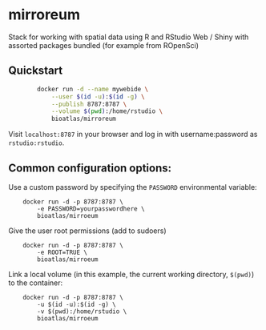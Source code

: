 # mirroreum

Stack for working with spatial data using R and RStudio Web / Shiny with assorted packages bundled (for example from ROpenSci)

## Quickstart

```bash
		docker run -d --name mywebide \
			--user $(id -u):$(id -g) \
			--publish 8787:8787 \
			--volume $(pwd):/home/rstudio \
			bioatlas/mirroreum
```

Visit `localhost:8787` in your browser and log in with username:password as `rstudio:rstudio`.

## Common configuration options:

Use a custom password by specifying the `PASSWORD` environmental variable:

		docker run -d -p 8787:8787 \
			-e PASSWORD=yourpasswordhere \
			bioatlas/mirroeum

Give the user root permissions (add to sudoers)

		docker run -d -p 8787:8787 \
			-e ROOT=TRUE \
			bioatlas/mirroeum

Link a local volume (in this example, the current working directory, `$(pwd)`) to the container:

		docker run -d -p 8787:8787 \
			-u $(id -u):$(id -g) \
			-v $(pwd):/home/rstudio \
			bioatlas/mirroeum

